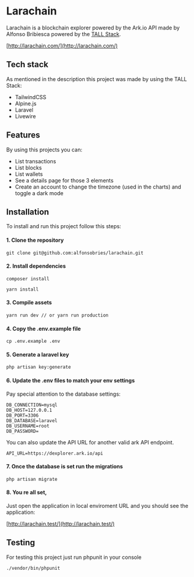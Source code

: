 # Larachain

Larachain is a blockchain explorer powered by the Ark.io API made by Alfonso Bribiesca powered by the [TALL Stack](https://tallstack.dev/).

[http://larachain.com/](http://larachain.com/)

## Tech stack

As mentioned in the description this project was made by using the TALL Stack:

- TailwindCSS
- Alpine.js
- Laravel
- Livewire

## Features

By using this projects you can:

- List transactions
- List blocks
- List wallets
- See a details page for those 3 elements
- Create an account to change the timezone (used in the charts) and toggle a dark mode

## Installation

To install and run this project follow this steps:

#### 1. Clone the repository

`git clone git@github.com:alfonsobries/larachain.git`

#### 2. Install dependencies

`composer install`

`yarn install`

#### 3. Compile assets

`yarn run dev // or yarn run production` 


#### 4. Copy the .env.example file

`cp .env.example .env` 

#### 5. Generate a laravel key

`php artisan key:generate` 


#### 6. Update the .env files to match your env settings

Pay special attention to the database settings:

```
DB_CONNECTION=mysql
DB_HOST=127.0.0.1
DB_PORT=3306
DB_DATABASE=laravel
DB_USERNAME=root
DB_PASSWORD=
```

You can also update the API URL for another valid ark API endpoint.

```
API_URL=https://dexplorer.ark.io/api 
```

#### 7. Once the database is set run the migrations

`php artisan migrate` 

#### 8. You re all set,

Just open the application in local enviroment URL and you should see the application:

[http://larachain.test/](http://larachain.test/)


## Testing

For testing this project just run phpunit in your console

`./vendor/bin/phpunit`

